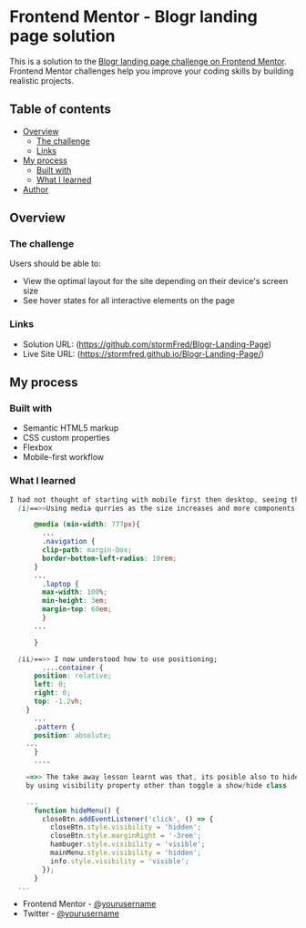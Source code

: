 # Frontend Mentor - Blogr landing page solution

This is a solution to the [Blogr landing page challenge on Frontend Mentor](https://www.frontendmentor.io/challenges/blogr-landing-page-EX2RLAApP). Frontend Mentor challenges help you improve your coding skills by building realistic projects.

## Table of contents

- [Overview](#overview)
  - [The challenge](#the-challenge)
  - [Links](#links)
- [My process](#my-process)
  - [Built with](#built-with)
  - [What I learned](#what-i-learned)
- [Author](#stormFred)

## Overview

### The challenge

Users should be able to:

- View the optimal layout for the site depending on their device's screen size
- See hover states for all interactive elements on the page

### Links

- Solution URL: (https://github.com/stormFred/Blogr-Landing-Page)
- Live Site URL: (https://stormfred.github.io/Blogr-Landing-Page/)

## My process

### Built with

- Semantic HTML5 markup
- CSS custom properties
- Flexbox
- Mobile-first workflow

### What I learned

```css
I had not thought of starting with mobile first then desktop, seeing that I had to redo the design I learnt a lot.
  (i)==>>Using media qurries as the size increases and more components are added

      @media (min-width: 777px){
        ...
        .navigation {
        clip-path: margin-box;
        border-bottom-left-radius: 10rem;
      }
      ...
        .laptop {
        max-width: 100%;
        min-height: 3em;
        margin-top: 60em;
        }
      ...

      }

  (ii)==>> I now understood how to use positioning;
        ....container {
      position: relative;
      left: 0;
      right: 0;
      top: -1.2vh;
    }
      ...
      .pattern {
	  position: absolute;
    ...
      }
      ....

```

```js
    ==>> The take away lesson learnt was that, its posible also to hide and display dropmenu/div
    by using visibility property other than toggle a show/hide class

    ...
      function hideMenu() {
        closeBtn.addEventListener('click', () => {
          closeBtn.style.visibility = 'hidden';
          closeBtn.style.marginRight = '-3rem';
          hambuger.style.visibility = 'visible';
          mainMenu.style.visibility = 'hidden';
          info.style.visibility = 'visible';
        });
      }
  ...

```

- Frontend Mentor - [@yourusername](https://www.frontendmentor.io/profile/yourusername)
- Twitter - [@yourusername](https://www.twitter.com/yourusername)
